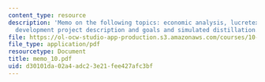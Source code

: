 ```yaml
---
content_type: resource
description: 'Memo on the following topics: economic analysis, lucretex batch process
  development project description and goals and simulated distillation.'
file: https://ol-ocw-studio-app-production.s3.amazonaws.com/courses/10-490-integrated-chemical-engineering-i-fall-2006/d30101da02a4adc23e21fee427afc3bf_memo_10.pdf
file_type: application/pdf
resourcetype: Document
title: memo_10.pdf
uid: d30101da-02a4-adc2-3e21-fee427afc3bf
---
```

